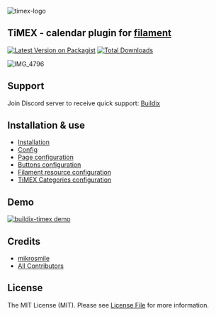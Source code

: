 ![timex-logo](https://user-images.githubusercontent.com/2136612/202689778-eb013a03-b0fa-4c0e-941c-7d999c09fd6f.jpeg)


## TiMEX - calendar plugin for [filament](https://github.com/filamentphp/filament)

[![Latest Version on Packagist](https://img.shields.io/packagist/v/buildix/timex.svg?style=flat-square)](https://packagist.org/packages/buildix/timex)
[![Total Downloads](https://img.shields.io/packagist/dt/buildix/timex.svg?style=flat-square)](https://packagist.org/packages/buildix/timex)

![IMG_4796](https://user-images.githubusercontent.com/117465609/213705414-873d6122-ecda-459f-954f-d3b14cfee2e8.JPG)

## Support

Join Discord server to receive quick support: [Buildix](https://discord.gg/EuHKhSrf78)
## Installation & use
<!-- TOC -->
* [Installation](docs/01-install.md)
* [Config](docs/02-config.md)
* [Page configuration](docs/03-page.md)
* [Buttons configuration](docs/04-buttons.md)
* [Filament resource configuration](docs/05-resource.md)
* [TiMEX Categories configuration](docs/06-categories.md)
<!-- TOC -->

## Demo

[![buildix-timex demo](https://img.youtube.com/vi/ojtwJvEU-RI/0.jpg)](https://www.youtube.com/watch?v=ojtwJvEU-RI)

## Credits

- [mikrosmile](https://github.com/mikrosmile)
- [All Contributors](../../contributors)

## License

The MIT License (MIT). Please see [License File](LICENSE.md) for more information.
